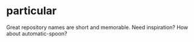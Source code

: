 # particular
Great repository names are short and memorable. Need inspiration? How about automatic-spoon?
